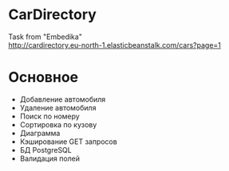 # CarDirectory
Task from "Embedika"<br>
http://cardirectory.eu-north-1.elasticbeanstalk.com/cars?page=1
# Основное
- Добавление автомобиля
- Удаление автомобиля
- Поиск по номеру
- Сортировка по кузову
- Диаграмма
- Кэширование GET запросов
- БД PostgreSQL
- Валидация полей
